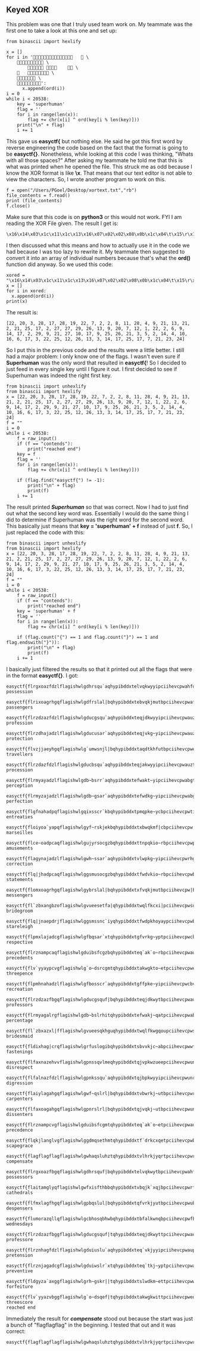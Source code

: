 ## Keyed XOR

This problem was one that I truly used team work on. My teammate was the first one to take a look at this one and set up:

```from binascii import unhexlify
from binascii import hexlify

x = []
for i in '	 \
	 \
				 \
		 \
	 \
	':
	  x.append(ord(i))
i = 0
while i < 20538:
	key = 'superhuman'
	flag = ''
	for i in range(len(x)):
		flag += chr(x[i] ^ ord(key[i % len(key)]))
	print("\n" + flag)
	i += 1
```

This gave us **easyctf{** but nothing else. He said he got this first word by reverse engineering the code based on the fact that the format is going to be **easyctf{}**. Nonetheless, while looking at this code I was thinking, "Whats with all those spaces?" After asking my teammate he told me that this is what was printed when he opened the file. This struck me as odd because I know the XOR format is like **\x<hex>**. That means that our text editor is not able to view the characters. So, I wrote another program to work on this. 

```
f = open("/Users/PGoel/Desktop/xortext.txt","rb")
file_contents = f.read()
print (file_contents)
f.close()
```

Make sure that this code is on **python3** or this would not work. FYI I am reading the XOR File given. The result I get is:

```
\x16\x14\x03\x1c\x11\x1c\x13\x16\x07\x02\x02\x08\x0b\x1c\x04\t\x15\r\x15\x02\x15\x19\x11\x02\x1b\x1b\x1d\x1a\r\t\x14\x07\x0c\x01\x16\x02\x06\t\x0e\x11\x02\x1d\t\x15\x1b\n\x11\t\x19\x1a\x15\x03\x05\x02\x0e\x04\n\x10\x06\x11\x03\x16\x19\x0c\x1a\r\x03\x0e\x11\x19\x11\x07\x15\x17\x18
```

I then discussed what this means and how to actually use it in the code we had because I was too lazy to rewrite it. My teammate then suggested to convert it into an array of individual numbers because that's what the **ord()** function did anyway. So we used this code:

```
xored = "\x16\x14\x03\x1c\x11\x1c\x13\x16\x07\x02\x02\x08\x0b\x1c\x04\t\x15\r\x15\x02\x15\x19\x11\x02\x1b\x1b\x1d\x1a\r\t\x14\x07\x0c\x01\x16\x02\x06\t\x0e\x11\x02\x1d\t\x15\x1b\n\x11\t\x19\x1a\x15\x03\x05\x02\x0e\x04\n\x10\x06\x11\x03\x16\x19\x0c\x1a\r\x03\x0e\x11\x19\x11\x07\x15\x17\x18"
x = []
for i in xored:
  x.append(ord(i))
print(x)
```

The result is:

```
[22, 20, 3, 28, 17, 28, 19, 22, 7, 2, 2, 8, 11, 28, 4, 9, 21, 13, 21, 2, 21, 25, 17, 2, 27, 27, 29, 26, 13, 9, 20, 7, 12, 1, 22, 2, 6, 9, 14, 17, 2, 29, 9, 21, 27, 10, 17, 9, 25, 26, 21, 3, 5, 2, 14, 4, 10, 16, 6, 17, 3, 22, 25, 12, 26, 13, 3, 14, 17, 25, 17, 7, 21, 23, 24]
```

So I put this in the previous code and the results were a little better. I still had a major problem: I only know one of the flags. I wasn't even sure if **Superhuman** was the only word that resulted in **easyctf{**! So I decided to just feed in every single key until I figure it out. I first decided to see if Superhuman was indeed the right first key.

```
from binascii import unhexlify
from binascii import hexlify
x = [22, 20, 3, 28, 17, 28, 19, 22, 7, 2, 2, 8, 11, 28, 4, 9, 21, 13, 21, 2, 21, 25, 17, 2, 27, 27, 29, 26, 13, 9, 20, 7, 12, 1, 22, 2, 6, 9, 14, 17, 2, 29, 9, 21, 27, 10, 17, 9, 25, 26, 21, 3, 5, 2, 14, 4, 10, 16, 6, 17, 3, 22, 25, 12, 26, 13, 3, 14, 17, 25, 17, 7, 21, 23, 24]
f = ""
i = 0
while i < 20538:
  	f = raw_input()
	if (f == "contends"):
		print("reached end")
	key = f
	flag = ''
	for i in range(len(x)):
		flag += chr(x[i] ^ ord(key[i % len(key)]))

	if (flag.find("easyctf{") != -1):
		print("\n" + flag)
		print(f)
	i += 1
```

The result printed ***Superhuman*** so that was correct. Now I had to just find out what the second key word was. Essentially I would do the same thing I did to determine if Superhuman was the right word for the second word. This basically just means that **key = 'superhuman' + f** instead of just **f**. So, I just replaced the code with this:

```
from binascii import unhexlify
from binascii import hexlify
x = [22, 20, 3, 28, 17, 28, 19, 22, 7, 2, 2, 8, 11, 28, 4, 9, 21, 13, 21, 2, 21, 25, 17, 2, 27, 27, 29, 26, 13, 9, 20, 7, 12, 1, 22, 2, 6, 9, 14, 17, 2, 29, 9, 21, 27, 10, 17, 9, 25, 26, 21, 3, 5, 2, 14, 4, 10, 16, 6, 17, 3, 22, 25, 12, 26, 13, 3, 14, 17, 25, 17, 7, 21, 23, 24]
f = ""
i = 0
while i < 20538:
  	f = raw_input()
	if (f == "contends"):
		print("reached end")
	key = 'superhuman' + f
	flag = ''
	for i in range(len(x)):
		flag += chr(x[i] ^ ord(key[i % len(key)]))

	if (flag.count("{") == 1 and flag.count("}") == 1 and flag.endswith("}")):
		print("\n" + flag)
		print(f)
	i += 1
```

I basically just filtered the results so that it printed out all the flags that were in the format **easyctf{}**. I got:

```
easyctf{flrgxoazfdzlflagishwlgdhrsqu`aqhypibddxtelvqkwyyipciihevcpwahfd}
possession

easyctf{flrixoagrhgqflagishwlgdfrslal|bqhypibddxtebvqkjmutbpciihevcpwaffd}
passengers

easyctf{flrzdzazfdzlflagishwlgducgsqu`aqhypibddxteqjdkwyyipciihevcpwauzq}
profession

easyctf{flrzdhajadzlflagishwlgducusar`aqhypibddxteqjvkg~yipciihevcpwauzc}
protection

easyctf{flvzjjaeyhgqflagishwlg`umwsnjl|bqhypibddxtaqdtkhfutbpciihevcpweuta}
travellers

easyctf{flrzdazfdzlflagishwlgducbsqu`aqhypibddxteqjakwyyipciihevcpwauzt}
procession

easyctf{flrmyayadzlflagishwlgdb~bsrr`aqhypibddxtefwakt~yipciihevcpwabgt}
perception

easyctf{flrmyzajadzlflagishwlgdb~gsar`aqhypibddxtefwdkg~yipciihevcpwabgq}
perfection

easyctf{flgfnahadpqflagishwlgqixsscr`kbqhypibddxtpmqpke~ycbpciihevcpwtiae}
entreaties

easyctf{floiyoa`yapqflagishwlgyf~rskjekbqhypibddxtxbwqkmf|cbpciihevcpw|fgd}
marseilles

easyctf{flce~oadpcaqflagishwlgujyrsocgzbqhypibddxttnpqkio~rbpciihevcpwpj`d}
amusements

easyctf{flagynajadzlflagishwlgwh~ssar`aqhypibddxtvlwpkg~yipciihevcpwrhge}
correction

easyctf{flq|jhadpcaqflagishwlggsmusocgzbqhypibddxtfwdvkio~rbpciihevcpwbstc}
statements

easyctf{flomxoagrhgqflagishwlgybrslal|bqhypibddxtxfvqkjmutbpciihevcpw|bfd}
messengers

easyctf{fl`zbxangbzoflagishwlgvueesetfa|qhypibddxtwqlfkcxi|pciihevcpwsu|s}
bridegroom

easyctf{flq|jnaepdrjflagishwlggsmssnc`iyqhypibddxtfwdpkhoyaypciihevcpwbste}
stareleigh

easyctf{flpmxlajadcgflagishwlgfbqsar`xtqhypibddxtgfvrkg~yptpciihevcpwcbfg}
respective

easyctf{flrznampcaqflagishwlgduibsfcgzbqhypibddxteq`ak`o~rbpciihevcpwaupt}
precedents

easyctf{flv`yyaypcvgflagishwlg`o~dsrcgmtqhypibddxtakwgkto~etpciihevcpweogr}
threepence

easyctf{flpmhnahadzlflagishwlgfbosscr`aqhypibddxtgffpke~yipciihevcpwcbve}
recreation

easyctf{flrzdzazfbgqflagishwlgducgsquf|bqhypibddxteqjdkwytbpciihevcpwauzq}
professors

easyctf{flrmyagalrgflagishwlgdb~bslrhitqhypibddxtefwakj~qatpciihevcpwabgt}
percentage

easyctf{fl`zbxazxl|fflagishwlgvueesqkhguqhypibddxtwqlfkwgqoupciihevcpwsu|s}
bridesmaid

easyctf{fldixhag|crqflagishwlgrfuslogibqhypibddxtsbvvkjc~abpciihevcpwwffc}
fastenings

easyctf{flfaxnazehvvflagishwlgpnssqvlmeqhypibddxtqjvpkwzueepciihevcpwunfe}
disrespect

easyctf{flfalnazfdzlflagishwlgpnkssqu`aqhypibddxtqjbpkwyyipciihevcpwunre}
digression

easyctf{flaiylagahgqflagishwlgwf~qslrl|bqhypibddxtvbwrkj~utbpciihevcpwrfgg}
carpenters

easyctf{flfaxoagahgqflagishwlgpnrslrl|bqhypibddxtqjvqkj~utbpciihevcpwunfd}
dissenters

easyctf{flrznampcvgflagishwlgduibsfcgmtqhypibddxteq`ak`o~etpciihevcpwaupt}
precedence

easyctf{flqkjlanglvgflagishwlggdmqsethmtqhypibddxtf`drkcxqetpciihevcpwbdtg}
scapegrace

easyctf{flagflagflagflagishwlgwhaqsluhztqhypibddxtvlhrkjyqrtpciihevcpwrhxg}
compensate

easyctf{flrgxoazfbgqflagishwlgdhrsquf|bqhypibddxtelvqkwytbpciihevcpwahfd}
possessors

easyctf{flaitamglyqflagishwlgwfxisfthbbqhypibddxtvbqjk`xqjbpciihevcpwrfa}
cathedrals

easyctf{flfmxlagfhgqflagishwlgpbqslul|bqhypibddxtqfvrkjyutbpciihevcpwubfg}
despensers

easyctf{flumorazqllqflagishwlgcbhosqbhwbqhypibddxtbfalkwnqbpciihevcpwfbqy}
wednesdays

easyctf{flrzdzazfbggflagishwlgducgsquf|tqhypibddxteqjdkwyttpciihevcpwauzq}
professore

easyctf{flrznhagfdzlflagishwlgduiuslu`aqhypibddxteq`vkjyyipciihevcpwaupc}
pretension

easyctf{flrznjagadcgflagishwlgduiwslr`xtqhypibddxteq`tkj~yptpciihevcpwaupa}
preventive

easyctf{fldgyza`axggflagishwlgrh~gskr||tqhypibddxtslwdkm~ettpciihevcpwwhgq}
forfeiture

easyctf{flv`yyazvbggflagishwlg`o~dsqef|tqhypibddxtakwgkwittpciihevcpweogr}
threescore
reached end
```
Immediately the result for ***compensate*** stood out because the start was just a bunch of "flagflagflag" in the beginning. I tested that out and it was correct:

```
easyctf{flagflagflagflagishwlgwhaqsluhztqhypibddxtvlhrkjyqrtpciihevcpwrhxg}
```
